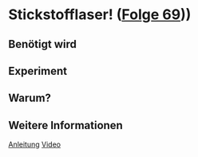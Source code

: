 # Stickstofflaser! ([Folge 69](http://minkorrekt.de/minkorrekt-folge-69-beule-in-der-strumpfhose/)))

## Benötigt wird


## Experiment


## Warum?

## Weitere Informationen

[Anleitung](http://www.floriankarsten.de/laser_anleitung.html)
[Video](https://youtu.be/cAz29v09M1g)
